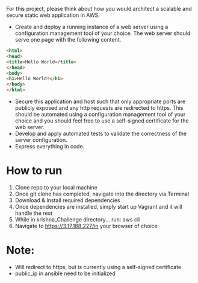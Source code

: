 For this project, please think about how you would architect a scalable and secure static web
application in AWS.

* Create and deploy a running instance of a web server using a configuration management
tool of your choice. The web server should serve one page with the following content.
```html
<html>
<head>
<title>Hello World</title>
</head>
<body>
<h1>Hello World!</h1>
</body>
</html>
```
* Secure this application and host such that only appropriate ports are publicly exposed and
any http requests are redirected to https. This should be automated using a configuration
management tool of your choice and you should feel free to use a self-signed certificate for
the web server.
* Develop and apply automated tests to validate the correctness of the server configuration.
* Express everything in code.

# How to run
1. Clone repo to your local machine
2. Once git clone has completed, navigate into the directory via Terminal
3. Download & Install required dependencies
4. Once dependencies are installed, simply start up Vagrant and it will handle the rest
5. While in krishna_Challenge directory... run: aws cli
6. Navigate to https://3.17.188.227/in your browser of choice
# Note:
* Will redirect to https, but is currently using a self-signed certificate
* public_ip in ansible need to be initialized
